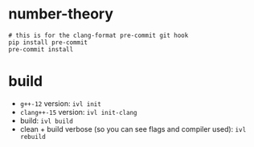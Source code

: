 # number-theory
```
# this is for the clang-format pre-commit git hook
pip install pre-commit
pre-commit install
```
# build
* `g++-12` version: `ivl init`
* `clang++-15` version: `ivl init-clang`
* build: `ivl build`
* clean + build verbose (so you can see flags and compiler used): `ivl rebuild`
